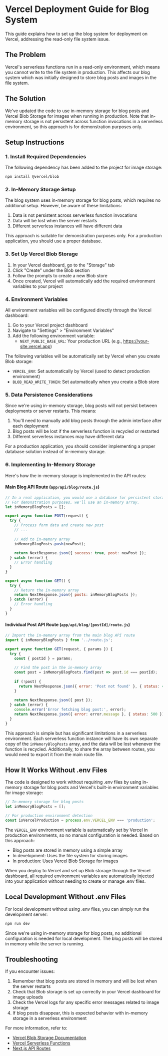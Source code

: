 # Vercel Deployment Guide for Blog System

This guide explains how to set up the blog system for deployment on Vercel, addressing the read-only file system issue.

## The Problem

Vercel's serverless functions run in a read-only environment, which means you cannot write to the file system in production. This affects our blog system which was initially designed to store blog posts and images in the file system.

## The Solution

We've updated the code to use in-memory storage for blog posts and Vercel Blob Storage for images when running in production. Note that in-memory storage is not persistent across function invocations in a serverless environment, so this approach is for demonstration purposes only.

## Setup Instructions

### 1. Install Required Dependencies

The following dependency has been added to the project for image storage:

```bash
npm install @vercel/blob
```

### 2. In-Memory Storage Setup

The blog system uses in-memory storage for blog posts, which requires no additional setup. However, be aware of these limitations:

1. Data is not persistent across serverless function invocations
2. Data will be lost when the server restarts
3. Different serverless instances will have different data

This approach is suitable for demonstration purposes only. For a production application, you should use a proper database.

### 3. Set Up Vercel Blob Storage

1. In your Vercel dashboard, go to the "Storage" tab
2. Click "Create" under the Blob section
3. Follow the prompts to create a new Blob store
4. Once created, Vercel will automatically add the required environment variables to your project

### 4. Environment Variables

All environment variables will be configured directly through the Vercel dashboard:

1. Go to your Vercel project dashboard
2. Navigate to "Settings" > "Environment Variables"
3. Add the following environment variable:
   - `NEXT_PUBLIC_BASE_URL`: Your production URL (e.g., https://your-site.vercel.app)

The following variables will be automatically set by Vercel when you create Blob storage:

- `VERCEL_ENV`: Set automatically by Vercel (used to detect production environment)
- `BLOB_READ_WRITE_TOKEN`: Set automatically when you create a Blob store

### 5. Data Persistence Considerations

Since we're using in-memory storage, blog posts will not persist between deployments or server restarts. This means:

1. You'll need to manually add blog posts through the admin interface after each deployment
2. Blog posts will be lost if the serverless function is recycled or restarted
3. Different serverless instances may have different data

For a production application, you should consider implementing a proper database solution instead of in-memory storage.

### 6. Implementing In-Memory Storage

Here's how the in-memory storage is implemented in the API routes:

#### Main Blog API Route (`app/api/blog/route.js`)

```javascript
// In a real application, you would use a database for persistent storage.
// For demonstration purposes, we'll use an in-memory array.
let inMemoryBlogPosts = [];

export async function POST(request) {
  try {
    // Process form data and create new post
    // ...
    
    // Add to in-memory array
    inMemoryBlogPosts.push(newPost);
    
    return NextResponse.json({ success: true, post: newPost });
  } catch (error) {
    // Error handling
  }
}

export async function GET() {
  try {
    // Return the in-memory array
    return NextResponse.json({ posts: inMemoryBlogPosts });
  } catch (error) {
    // Error handling
  }
}
```

#### Individual Post API Route (`app/api/blog/[postId]/route.js`)

```javascript
// Import the in-memory array from the main blog API route
import { inMemoryBlogPosts } from '../route.js';

export async function GET(request, { params }) {
  try {
    const { postId } = params;
    
    // Find the post in the in-memory array
    const post = inMemoryBlogPosts.find(post => post.id === postId);
    
    if (!post) {
      return NextResponse.json({ error: 'Post not found' }, { status: 404 });
    }
    
    return NextResponse.json({ post });
  } catch (error) {
    console.error('Error fetching blog post:', error);
    return NextResponse.json({ error: error.message }, { status: 500 });
  }
}
```

This approach is simple but has significant limitations in a serverless environment. Each serverless function instance will have its own separate copy of the `inMemoryBlogPosts` array, and the data will be lost whenever the function is recycled. Additionally, to share the array between routes, you would need to export it from the main route file.

## How It Works Without .env Files

The code is designed to work without requiring .env files by using in-memory storage for blog posts and Vercel's built-in environment variables for image storage:

```javascript
// In-memory storage for blog posts
let inMemoryBlogPosts = [];

// For production environment detection
const isVercelProduction = process.env.VERCEL_ENV === 'production';
```

The `VERCEL_ENV` environment variable is automatically set by Vercel in production environments, so no manual configuration is needed. Based on this approach:

- Blog posts are stored in memory using a simple array
- In development: Uses the file system for storing images
- In production: Uses Vercel Blob Storage for images

When you deploy to Vercel and set up Blob storage through the Vercel dashboard, all required environment variables are automatically injected into your application without needing to create or manage .env files.

## Local Development Without .env Files

For local development without using .env files, you can simply run the development server:

```bash
npm run dev
```

Since we're using in-memory storage for blog posts, no additional configuration is needed for local development. The blog posts will be stored in memory while the server is running.

## Troubleshooting

If you encounter issues:

1. Remember that blog posts are stored in memory and will be lost when the server restarts
2. Check that Blob storage is set up correctly in your Vercel dashboard for image uploads
3. Check the Vercel logs for any specific error messages related to image storage
4. If blog posts disappear, this is expected behavior with in-memory storage in a serverless environment

For more information, refer to:
- [Vercel Blob Storage Documentation](https://vercel.com/docs/storage/vercel-blob)
- [Vercel Serverless Functions](https://vercel.com/docs/functions/serverless-functions)
- [Next.js API Routes](https://nextjs.org/docs/api-routes/introduction)